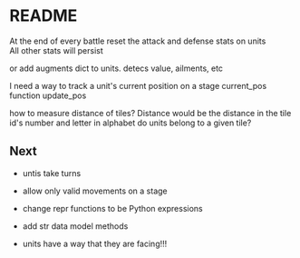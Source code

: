 # README

At the end of every battle reset the attack and defense stats on units  
All other stats will persist

or add augments dict to units. detecs value, ailments, etc


I need a way to track a unit's current position on a stage
current_pos
function update_pos

how to measure distance of tiles? Distance would be the distance in the tile id's number and letter in alphabet
do units belong to a given tile?

## Next

- untis take turns


- allow only valid movements on a stage
- change repr functions to be Python expressions
- add str data model methods
- units have a way that they are facing!!!
